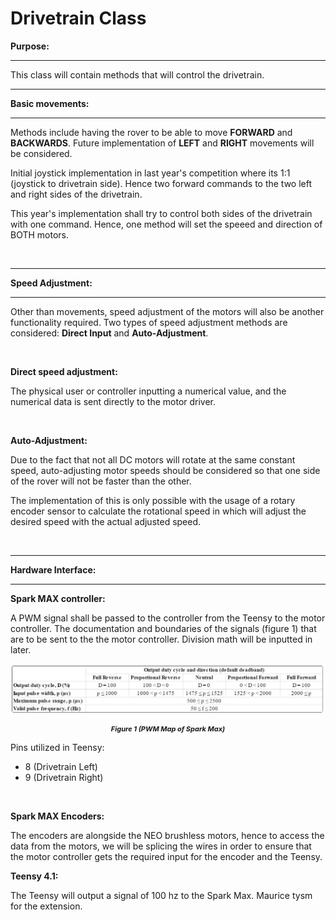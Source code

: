 # Drivetrain Class

**Purpose:**
___
This class will contain methods that will control the drivetrain. 

____
**Basic movements:**
____

Methods include having the rover to be able to move **FORWARD** and **BACKWARDS**. Future implementation of **LEFT** and **RIGHT** movements will be considered. 

Initial joystick implementation in last year's competition where its 1:1 (joystick to drivetrain side). Hence two forward commands to the two left and right sides of the drivetrain.

This year's implementation shall try to control both sides of the drivetrain with one command. Hence, one method will set the speeed and direction of BOTH motors.

<br>

______
**Speed Adjustment:**
_______
Other than movements, speed adjustment of the motors will also be another functionality required. Two types of speed adjustment methods are considered: **Direct Input** and **Auto-Adjustment**.

<br>

**Direct speed adjustment:**

The physical user or controller inputting a numerical value, and the numerical data is sent directly to the motor driver.

<br>

**Auto-Adjustment:**

Due to the fact that not all DC motors will rotate at the same constant speed, auto-adjusting motor speeds should be considered so that one side of the rover will not be faster than the other. 

The implementation of this is only possible with the usage of a rotary encoder sensor to calculate the rotational speed in which will adjust the desired speed with the actual adjusted speed.  


<br>

___
**Hardware Interface:**
___


**Spark MAX controller:**

A PWM signal shall be passed to the controller from the Teensy to the motor controller. The documentation and boundaries of the signals (figure 1) that are to be sent to the the motor controller. Division math will be inputted in later.


![Drivetrain Pulse Map](./Images/Drivetrain_PWM_Pulse.JPG)

<p style="font-size:11px;text-align:center;font-weight:bold">
<i>
Figure 1 (PWM Map of Spark Max)
</i>
</p>

Pins utilized in Teensy:
- 8 (Drivetrain Left)
- 9 (Drivetrain Right)

<br>

**Spark MAX Encoders:**

The encoders are alongside the NEO brushless motors, hence to access the data from the motors, we will be splicing the wires in order to ensure that the motor controller gets the required input for the encoder and the Teensy.

**Teensy 4.1:**

The Teensy will output a signal of 100 hz to the Spark Max. Maurice tysm for the extension.